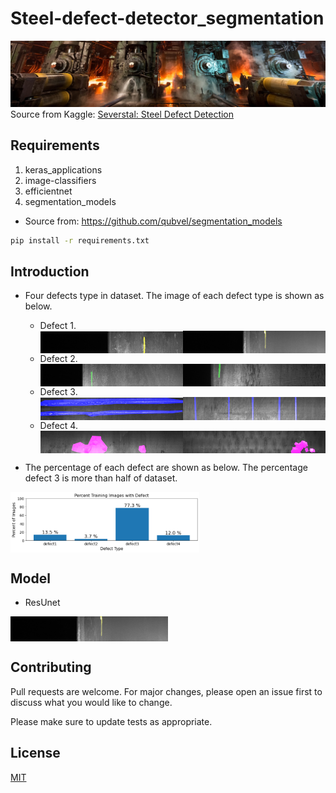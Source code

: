 # Steel-defect-detector_segmentation

![header](images/header.png)
Source from Kaggle: [Severstal: Steel Defect Detection](https://www.kaggle.com/c/severstal-steel-defect-detection)

## Requirements

1) keras_applications
2) image-classifiers
3) efficientnet
4) segmentation_models
- Source from: https://github.com/qubvel/segmentation_models

```bash
pip install -r requirements.txt
```

## Introduction

- Four defects type in dataset. The image of each defect type is shown as below.

  - Defect 1.  
<img src="images/defect1-1.png" align="center" width="50%"/><img src="images/defect1-2.png" align="center" width="50%"/>
  - Defect 2.  
<img src="images/defect2-1.png" align="center" width="50%"/><img src="images/defect2-2.png" align="center" width="50%"/>
  - Defect 3.  
<img src="images/defect3-1.png" align="center" width="50%"/><img src="images/defect3-2.png" align="center" width="50%"/>
  - Defect 4.  
<img src="images/defect4-1.png" align="center" width="50%"/><img src="images/defect4-2.png" align="center" width="50%"/>

- The percentage of each defect are shown as below. The percentage defect 3 is more than half of dataset. 
<img src="images/data_statistics.png" align="center" width="60%"/>

## Model
- ResUnet
<img src="images/defect1-2.png" align="center" width="50%"/>

## Contributing
Pull requests are welcome. For major changes, please open an issue first to discuss what you would like to change.

Please make sure to update tests as appropriate.

## License
[MIT](https://choosealicense.com/licenses/mit/)

